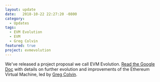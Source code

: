 ```yaml
---
layout: update
date:   2018-10-22 22:27:20 -0800
category:
  - Updates
tags:
  - EVM Evolution
  - EVM
  - Greg Colvin
featured: true
project: evmevolution
---
```

We've released a project proposal we call EVM Evolution. [Read the Google Doc](https://docs.google.com/document/d/1SPSM0oXNMavEHlHhe8QkVHKL8ib-SSVFbFfcFPMkKmc/) with details on further evolution and improvements of the Ethereum Virtual Machine, led by [Greg Colvin](https://twitter.com/greg_colvin).